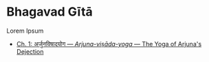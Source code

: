 # Bhagavad Gītā

Lorem Ipsum

* [Ch. 1: अर्जुनविषादयोग — <em> Arjuna-viṣāda-yoga </em> — The Yoga of Arjuna's Dejection](./ch1/ch1.md)
